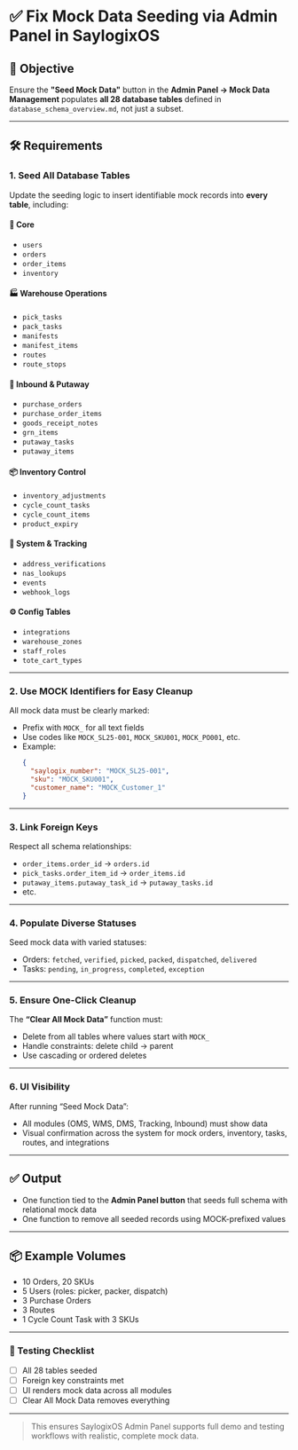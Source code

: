 # ✅ Fix Mock Data Seeding via Admin Panel in SaylogixOS

## 📌 Objective
Ensure the **"Seed Mock Data"** button in the **Admin Panel → Mock Data Management** populates **all 28 database tables** defined in `database_schema_overview.md`, not just a subset.

---

## 🛠 Requirements

### 1. Seed All Database Tables
Update the seeding logic to insert identifiable mock records into **every table**, including:

#### 🧾 Core
- `users`
- `orders`
- `order_items`
- `inventory`

#### 🏭 Warehouse Operations
- `pick_tasks`
- `pack_tasks`
- `manifests`
- `manifest_items`
- `routes`
- `route_stops`

#### 🚚 Inbound & Putaway
- `purchase_orders`
- `purchase_order_items`
- `goods_receipt_notes`
- `grn_items`
- `putaway_tasks`
- `putaway_items`

#### 📦 Inventory Control
- `inventory_adjustments`
- `cycle_count_tasks`
- `cycle_count_items`
- `product_expiry`

#### 🧠 System & Tracking
- `address_verifications`
- `nas_lookups`
- `events`
- `webhook_logs`

#### ⚙️ Config Tables
- `integrations`
- `warehouse_zones`
- `staff_roles`
- `tote_cart_types`

---

### 2. Use MOCK Identifiers for Easy Cleanup
All mock data must be clearly marked:
- Prefix with `MOCK_` for all text fields
- Use codes like `MOCK_SL25-001`, `MOCK_SKU001`, `MOCK_PO001`, etc.
- Example:
  ```json
  {
    "saylogix_number": "MOCK_SL25-001",
    "sku": "MOCK_SKU001",
    "customer_name": "MOCK_Customer_1"
  }
  ```

---

### 3. Link Foreign Keys
Respect all schema relationships:
- `order_items.order_id` → `orders.id`
- `pick_tasks.order_item_id` → `order_items.id`
- `putaway_items.putaway_task_id` → `putaway_tasks.id`
- etc.

---

### 4. Populate Diverse Statuses
Seed mock data with varied statuses:
- Orders: `fetched`, `verified`, `picked`, `packed`, `dispatched`, `delivered`
- Tasks: `pending`, `in_progress`, `completed`, `exception`

---

### 5. Ensure One-Click Cleanup
The **“Clear All Mock Data”** function must:
- Delete from all tables where values start with `MOCK_`
- Handle constraints: delete child → parent
- Use cascading or ordered deletes

---

### 6. UI Visibility
After running “Seed Mock Data”:
- All modules (OMS, WMS, DMS, Tracking, Inbound) must show data
- Visual confirmation across the system for mock orders, inventory, tasks, routes, and integrations

---

## ✅ Output
- One function tied to the **Admin Panel button** that seeds full schema with relational mock data
- One function to remove all seeded records using MOCK-prefixed values

---

## 📦 Example Volumes
- 10 Orders, 20 SKUs
- 5 Users (roles: picker, packer, dispatch)
- 3 Purchase Orders
- 3 Routes
- 1 Cycle Count Task with 3 SKUs

---

### 🧪 Testing Checklist
- [ ] All 28 tables seeded
- [ ] Foreign key constraints met
- [ ] UI renders mock data across all modules
- [ ] Clear All Mock Data removes everything

---

> This ensures SaylogixOS Admin Panel supports full demo and testing workflows with realistic, complete mock data.